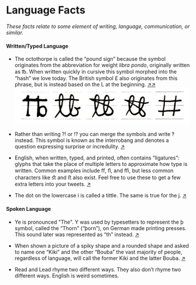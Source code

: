# Language Facts
*These facts relate to some element of writing, language, communication, or similar.*

#### Written/Typed Language

* The octothorpe is called the “pound sign” because the symbol originates from the abbreviation for weight *libra pondo*, originally written as ℔. When written quickly in cursive this symbol morphed into the “hash” we love today. The British symbol £ also originates from this phrase, but is instead based on the L at the beginning. [↗](https://www.newyorker.com/books/page-turner/the-ancient-roots-of-punctuation)[↗](https://99percentinvisible.org/episode/octothorpe)
![Octothorpe Transition](Images/Octothorpe_Transition.png?s=200)

* Rather than writing ?! or !? you can merge the symbols and write ‽ instead. This symbol is known as the interrobang and denotes a question expressing surprise or incredulity. [↗](https://99percentinvisible.org/episode/interrobang)

* English, when written, typed, and printed, often contains “ligatures”: glyphs that take the place of multiple letters to approximate how type is written. Common examples include ﬀ, ﬂ, and ﬃ, but less common characters like ﬆ and ﬅ also exist. Feel free to use these to get a few extra letters into your tweets. [↗](https://typography.guru/journal/whats-a-ligature)

* The dot on the lowercase i is called a tittle. The same is true for the j. [↗](https://en.wikipedia.org/wiki/Tittle)

#### Spoken Language

* Ye is pronounced "The". Y was used by typesetters to represent the þ symbol, called the “Thorn” (“þorn”), on German made printing presses. This sound later was represented as “th” instead. [↗](https://www.youtube.com/watch?v=SVWvkZbhgAc)

* When shown a picture of a spiky shape and a rounded shape and asked to name one “Kiki” and the other “Bouba” the vast majority of people, regardless of language, will call the former Kiki and the latter Bouba. [↗](https://www.youtube.com/watch?v=1TDIAObsqcs)

* Read and Lead rhyme two different ways. They also don’t rhyme two different ways. English is weird sometimes.
